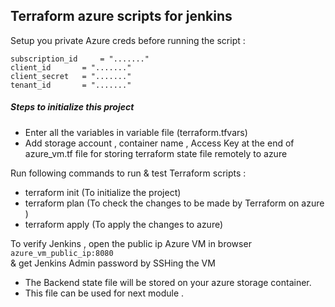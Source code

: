 ## Terraform azure scripts for jenkins

 Setup you private Azure creds before running the script :

```
subscription_id 	= "......."
client_id 		= "......."
client_secret 	= "......."
tenant_id 		= "......."
```

##### Steps to initialize this project
- Enter all the variables in variable file (terraform.tfvars)
- Add storage account , container name , Access Key at the end of  azure_vm.tf file for storing terraform state file remotely to azure

Run following commands to run & test Terraform scripts :

- terraform init          (To initialize the project)
- terraform plan        (To check the changes to be made by Terraform on azure )
- terraform apply       (To apply the changes to azure)


To verify Jenkins , open the public ip Azure VM in browser
```azure_vm_public_ip:8080```    
& get Jenkins Admin password by SSHing the VM

- The Backend state file will be stored on your azure storage container.
- This file can be used for next module .
